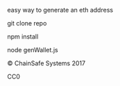 easy way to generate an eth address

  git clone repo
  
  npm install
  
  node genWallet.js


© ChainSafe Systems 2017

CC0
